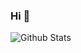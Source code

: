 ### Hi 👋
![Github Stats](https://github-readme-stats.vercel.app/api?username=cnsilvan&theme=default&show_icons=true&bg_color=30,11998e,44b984&title_color=fff&text_color=fff&icon_color=ffffff&include_all_commits=true&hide_title=true)
